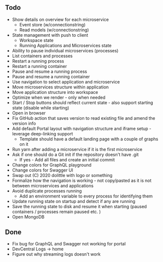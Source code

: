 #

## Todo

* Show details on overview for each microservice
  * Event store (w/connectionstring)
  * Read models (w/connectionstring)
* State management with push to client
  * Workspace state
  * Running Applications and Microservices state
* Ability to pause individual microservices (processes)
* List containers and processes
* Restart a running process
* Restart a running container
* Pause and resume a running process
* Pause and resume a running container
* Use navigation to select application and microservice
* Move microservices structure within application
* Move application structure into workspace
* Optimize when we render - only when needed
* Start / Stop buttons should reflect current state - also support starting state (disable while starting)
* Open in browser
* Fix GitHub action that saves version to read existing file and amend the version info
* Add default Portal layout with navigation structure and iframe setup - leverage deep-linking support
  * Template should have a default landing page with a couple of graphs on it
* Run yarn after adding a microservice if it is the first microservice
* Ask if one should do a Git init if the repository doesn't have .git
  * If yes - Add all files and create an initial commit
* Change colors for GraphQL playground
* Change colors for Swagger UI
* Swap out (C) 2020 dolittle with logo or something
* Formalize how the navigation is working - not copy/pasted as it is not between microservices and applications
* Avoid duplicate processes running
  * Add an environment variable to every process for identifying them
* Update running state on startup and detect if any are running
* Save the running state to disk and resume it when starting (paused containers / processes remain paused etc. )
* Open MongoDB

## Done

* Fix bug for GraphQL and Swagger not working for portal
* DevCentral Logs -> home
* Figure out why streaming logs doesn't work
